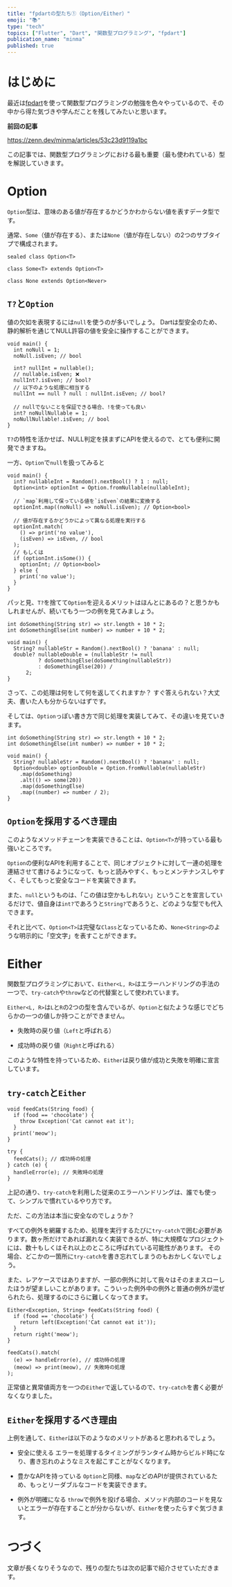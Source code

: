 ```yaml
---
title: "fpdartの型たち①（Option/Either）"
emoji: "📚"
type: "tech"
topics: ["Flutter", "Dart", "関数型プログラミング", "fpdart"]
publication_name: "minma"
published: true
---
```

# はじめに

最近は[fpdart](https://pub.dev/packages/fpdart)を使って関数型プログラミングの勉強を色々やっているので、その中から得た気づきや学んだことを残してみたいと思います。

**前回の記事**

https://zenn.dev/minma/articles/53c23d9119a1bc

この記事では、関数型プログラミングにおける最も重要（最も使われている）型を解説していきます。

# Option

`Option`型は、意味のある値が存在するかどうかわからない値を表すデータ型です。

通常、`Some`（値が存在する）、または`None`（値が存在しない）の2つのサブタイプで構成されます。

```dart:Option
sealed class Option<T>

class Some<T> extends Option<T>

class None extends Option<Never>
```

## `T?`と`Option`

値の欠如を表現するには`null`を使うのが多いでしょう。
Dartは型安全のため、静的解析を通じてNULL許容の値を安全に操作することができます。

```dart:T?
void main() {
  int noNull = 1;
  noNull.isEven; // bool

  int? nullInt = nullable();
  // nullable.isEven; ❌
  nullInt?.isEven; // bool?
  // 以下のような処理に相当する
  nullInt == null ? null : nullInt.isEven; // bool?

  // nullでないことを保証できる場合、!を使っても良い
  int? noNullNullable = 1;
  noNullNullable!.isEven; // bool
}
```
`T?`の特性を活かせば、NULL判定を挟まずにAPIを使えるので、とても便利に開発できますね。

一方、`Option`で`null`を扱ってみると

```dart:Option
void main() {
  int? nullableInt = Random().nextBool() ? 1 : null;
  Option<int> optionInt = Option.fromNullable(nullableInt);

  // `map`利用して保っている値を`isEven`の結果に変換する
  optionInt.map((noNull) => noNull.isEven); // Option<bool>

  // 値が存在するかどうかによって異なる処理を実行する
  optionInt.match(
    () => print('no value'),
    (isEven) => isEven, // bool
  );
  // もしくは
  if (optionInt.isSome()) {
    optionInt; // Option<bool>
  } else {
    print('no value');
  }
}
```

パッと見、`T?`を捨てて`Option`を迎えるメリットはほんとにあるの？と思うかもしれませんが、続いてもう一つの例を見てみましょう。

```dart:T?
int doSomething(String str) => str.length + 10 * 2;
int doSomethingElse(int number) => number + 10 * 2;

void main() {
  String? nullableStr = Random().nextBool() ? 'banana' : null;
  double? nullableDouble = (nullableStr != null
          ? doSomethingElse(doSomething(nullableStr))
          : doSomethingElse(20)) /
      2;
}
```

さって、この処理は何をして何を返してくれますか？
すぐ答えられない？大丈夫、書いた人も分からないはずです。

そしては、`Option`っぽい書き方で同じ処理を実装してみて、その違いを見ていきます。

```dart:Option
int doSomething(String str) => str.length + 10 * 2;
int doSomethingElse(int number) => number + 10 * 2;

void main() {
  String? nullableStr = Random().nextBool() ? 'banana' : null;
  Option<double> optionDouble = Option.fromNullable(nullableStr)
    .map(doSomething)
    .alt(() => some(20))
    .map(doSomethingElse)
    .map((number) => number / 2);
}
```

## `Option`を採用するべき理由

このようなメソッドチェーンを実装できることは、`Option<T>`が持っている最も強いところです。

`Option`の便利なAPIを利用することで、同じオブジェクトに対して一連の処理を連結させて書けるようになって、もっと読みやすく、もっとメンテナンスしやすく、そしてもっと安全なコードを実装できます。


また、`null`というものは、「この値は空かもしれない」ということを宣言しているだけで、値自身は`int?`であろうと`String?`であろうと、どのような型でも代入できます。

それと比べて、`Option<T>`は完璧な`Class`となっているため、`None<String>`のような明示的に「空文字」を表すことができます。

# Either

関数型プログラミングにおいて、`Either<L, R>`はエラーハンドリングの手法の一つで、`try-catch`や`throw`などの代替案として使われています。

`Either<L, R>`は`L`と`R`の2つの型を含んでいるが、`Option`と似たような感じでどちらかの一つの値しか持つことができません。

- 失敗時の戻り値（`Left`と呼ばれる）

- 成功時の戻り値（`Right`と呼ばれる）

このような特性を持っているため、`Either`は戻り値が成功と失敗を明確に宣言しています。

## `try-catch`と`Either`

```dart:try-catch
void feedCats(String food) {
  if (food == 'chocolate') {
    throw Exception('Cat cannot eat it');
  }
  print('meow');
}

try {
  feedCats(); // 成功時の処理
} catch (e) {
  handleError(e); // 失敗時の処理
}
```

上記の通り、`try-catch`を利用した従来のエラーハンドリングは、誰でも使って、シンプルで慣れているやり方です。

ただ、この方法は本当に安全なのでしょうか？

すべての例外を網羅するため、処理を実行するたびに`try-catch`で囲む必要があります。数ヶ所だけであれば漏れなく実装できるが、特に大規模なプロジェクトには、数十もしくはそれ以上のところに呼ばれている可能性があります。
その場合、どこかの一箇所に`try-catch`を書き忘れてしまうのもおかしくないでしょう。

また、レアケースではありますが、一部の例外に対して我々はそのままスローしたほうが望ましいことがあります。こういった例外中の例外と普通の例外が混ぜられたら、処理するのにさらに難しくなってきます。

```dart:Either
Either<Exception, String> feedCats(String food) {
  if (food == 'chocolate') {
    return left(Exception('Cat cannot eat it'));
  }
  return right('meow');
}

feedCats().match(
  (e) => handleError(e), // 成功時の処理
  (meow) => print(meow), // 失敗時の処理
);
```

正常値と異常値両方を一つの`Either`で返しているので、`try-catch`を書く必要がなくなりました。


## `Either`を採用するべき理由

上例を通して、`Either`は以下のようなのメリットがあると思われるでしょう。

- 安全に使える
  エラーを処理するタイミングがランタイム時からビルド時になり、書き忘れのようなミスを起こすことがなくなります。

- 豊かなAPIを持っている
  `Option`と同様、`map`などのAPIが提供されているため、もっとリーダブルなコードを実装できます。

- 例外が明確になる
  `throw`で例外を投げる場合、メソッド内部のコードを見ないとエラーが存在することが分からないが、`Either`を使ったらすぐ気づきます。

# つづく

文章が長くなりそうなので、残りの型たちは次の記事で紹介させていただきます。
